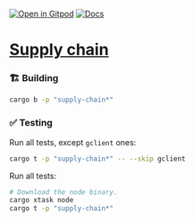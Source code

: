 [![Open in Gitpod](https://img.shields.io/badge/Open_in-Gitpod-white?logo=gitpod)](https://gitpod.io/#FOLDER=supply-chain/https://github.com/gear-foundation/dapps)
[![Docs](https://img.shields.io/github/actions/workflow/status/gear-foundation/dapps/contracts-build.yml?logo=rust&label=docs)](https://dapps.gear.rs/supply_chain_io)

# [Supply chain](https://wiki.gear-tech.io/docs/examples/supply-chain)

### 🏗️ Building

```sh
cargo b -p "supply-chain*"
```

### ✅ Testing

Run all tests, except `gclient` ones:
```sh
cargo t -p "supply-chain*" -- --skip gclient
```

Run all tests:
```sh
# Download the node binary.
cargo xtask node
cargo t -p "supply-chain*"
```
